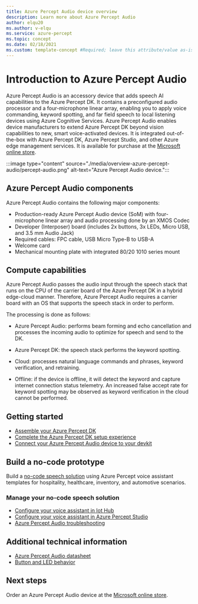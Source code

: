 ```yaml
---
title: Azure Percept Audio device overview
description: Learn more about Azure Percept Audio
author: elqu20
ms.author: v-elqu
ms.service: azure-percept
ms.topic: concept
ms.date: 02/18/2021
ms.custom: template-concept #Required; leave this attribute/value as-is.
---
```


# Introduction to Azure Percept Audio

Azure Percept Audio is an accessory device that adds speech AI capabilities to the Azure Percept DK. It contains a preconfigured audio processor and a four-microphone linear array, enabling you to apply voice commanding, keyword spotting, and far field speech to local listening devices using Azure Cognitive Services. Azure Percept Audio enables device manufacturers to extend Azure Percept DK beyond vision capabilities to new, smart voice-activated devices. It is integrated out-of-the-box with Azure Percept DK, Azure Percept Studio, and other Azure edge management services. It is available for purchase at the [Microsoft online store](https://go.microsoft.com/fwlink/p/?LinkId=2155270).

:::image type="content" source="./media/overview-azure-percept-audio/percept-audio.png" alt-text="Azure Percept Audio device.":::

## Azure Percept Audio components

Azure Percept Audio contains the following major components:

- Production-ready Azure Percept Audio device (SoM) with four-microphone linear array and audio processing done by an XMOS Codec
- Developer (Interposer) board (includes 2x buttons, 3x LEDs, Micro USB, and 3.5 mm Audio Jack)
- Required cables: FPC cable, USB Micro Type-B to USB-A
- Welcome card
- Mechanical mounting plate with integrated 80/20 1010 series mount

## Compute capabilities ​

Azure Percept Audio passes the audio input through the speech stack that runs on the CPU of the carrier board of the Azure Percept DK in a hybrid edge-cloud manner. Therefore, Azure Percept Audio requires a carrier board with an OS that supports the speech stack in order to perform. ​

The processing is done as follows: ​

- Azure Percept Audio: performs beam forming and echo cancellation and processes the incoming audio to optimize for speech and send to the DK.  ​

- Azure Percept DK: the speech stack performs the keyword spotting.  ​

- Cloud: processes natural language commands and phrases, keyword verification, and retraining. ​

- Offline: if the device is offline, it will detect the keyword and capture internet connection status telemetry. An increased false accept rate for keyword spotting may be observed as keyword verification in the cloud cannot be performed. ​

<!---

## How it works

Azure Percept Audio passes the audio input to the Azure Percept DK carrier board in a hybrid edge-cloud manner. Specifically,

- The Azure Percept Audio device: processes the incoming speech input to the clearest format by executing beam forming and echo cancellation befor sending the input to the Azure Percept DK. 
- The Azure Percept DK uses edge processing to perform keyword spotting and then sends the relevant inputs to Azure speech services.
- Cloud: Processing of natural language commands and phrases, in addition to keyword verification and retraining.
- Offline: If the device is offline it will detect the keyword and capture telemetry that there is no internet connection at the time of the command. It will not be able to weed out false accepts since it cannot perform keyword verification.

-->

## Getting started

- [Assemble your Azure Percept DK](./quickstart-percept-dk-unboxing.md)
- [Complete the Azure Percept DK setup experience](./quickstart-percept-dk-set-up.md)
- [Connect your Azure Percept Audio device to your devkit](./quickstart-percept-audio-setup.md)

## Build a no-code prototype

Build a [no-code speech solution](./tutorial-no-code-speech.md) using Azure Percept voice assistant templates for hospitality, healthcare, inventory, and automotive scenarios.

### Manage your no-code speech solution

- [Configure your voice assistant in Iot Hub](./how-to-manage-voice-assistant.md)
- [Configure your voice assistant in Azure Percept Studio](./how-to-configure-voice-assistant.md)
- [Azure Percept Audio troubleshooting](./troubleshoot-audio-accessory-speech-module.md)

## Additional technical information

- [Azure Percept Audio datasheet](./azure-percept-audio-datasheet.md)
- [Button and LED behavior](./audio-button-led-behavior.md)

## Next steps

Order an Azure Percept Audio device at the [Microsoft online store](https://go.microsoft.com/fwlink/p/?LinkId=2155270).

